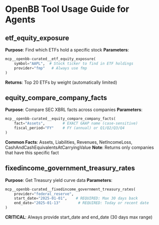 # OpenBB Tool Usage Guide for Agents

## etf_equity_exposure
**Purpose**: Find which ETFs hold a specific stock
**Parameters**:
```python
mcp__openbb-curated__etf_equity_exposure(
    symbol="AAPL",  # Stock ticker to find in ETF holdings
    provider="fmp"   # Always use fmp
)
```
**Returns**: Top 20 ETFs by weight (automatically limited)

## equity_compare_company_facts  
**Purpose**: Compare SEC XBRL facts across companies
**Parameters**:
```python
mcp__openbb-curated__equity_compare_company_facts(
    fact="Assets",        # EXACT GAAP name (case-sensitive)
    fiscal_period="FY"    # FY (annual) or Q1/Q2/Q3/Q4
)
```
**Common Facts**: Assets, Liabilities, Revenues, NetIncomeLoss, CashAndCashEquivalentsAtCarryingValue
**Note**: Returns only companies that have this specific fact

## fixedincome_government_treasury_rates
**Purpose**: Get Treasury yield curve data
**Parameters**:
```python
mcp__openbb-curated__fixedincome_government_treasury_rates(
    provider="federal_reserve",
    start_date="2025-01-01",    # REQUIRED: Max 30 days back
    end_date="2025-01-13"        # REQUIRED: Today or recent date
)
```
**CRITICAL**: Always provide start_date and end_date (30 days max range)